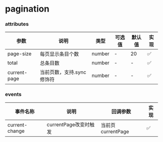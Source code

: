 # pagination

### attributes
| 参数      | 说明          | 类型      | 可选值                           | 默认值  | 实现 |
|---------- |-------------- |---------- |--------------------------------  |-------- |-------- |
| page-size | 每页显示条目个数 | number | - | 20 | ✅ |
| total | 总条目数 | number | - | - | ✅ |
| current-page | 当前页数，支持.sync修饰符 | number | - | - | ✅ |


### events
| 事件名称 | 说明 | 回调参数 | 实现 |
|---------|--------|---------|-------- |
| current-change | currentPage改变时触发 | 当前页currentPage | ✅ |
